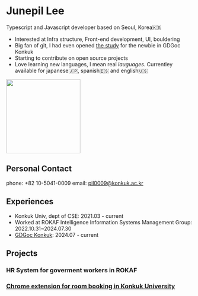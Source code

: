 # Junepil Lee

Typescript and Javascript developer based on Seoul, Korea🇰🇷

- Interested at Infra structure, Front-end development, UI, bouldering
- Big fan of git, I had even opened [the study](https://github.com/gdsc-konkuk/24-25-git-study) for the newbie in GDGoc Konkuk
- Starting to contribute on open source projects
- Love learning new languages, I mean real *lauguages*. Currentley available for japanese🇯🇵, spanish🇪🇸 and english🇺🇸

<img style="height:200px; display: block;" src="https://github-readme-stats.vercel.app/api/top-langs/?username=junepil&layout=compact&theme=nord&hide_border=true" />

## Personal Contact
phone: +82 10-5041-0009
email: pil0009@konkuk.ac.kr

## Experiences
- Konkuk Univ, dept of CSE: 2021.03 - current
- Worked at ROKAF Intelligence Information Systems Management Group: 2022.10.31~2024.07.30
- [GDGoc Konkuk](): 2024.07 - current

## Projects
### HR System for goverment workers in ROKAF
### [Chrome extension for room booking in Konkuk University](https://github.com/junepil/kuick)

